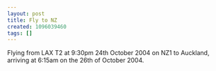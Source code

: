 ```yaml
---
layout: post
title: Fly to NZ
created: 1096039460
tags: []
---
```

Flying from LAX T2 at 9:30pm 24th October 2004 on NZ1 to Auckland, arriving at 6:15am on the 26th of October 2004.
